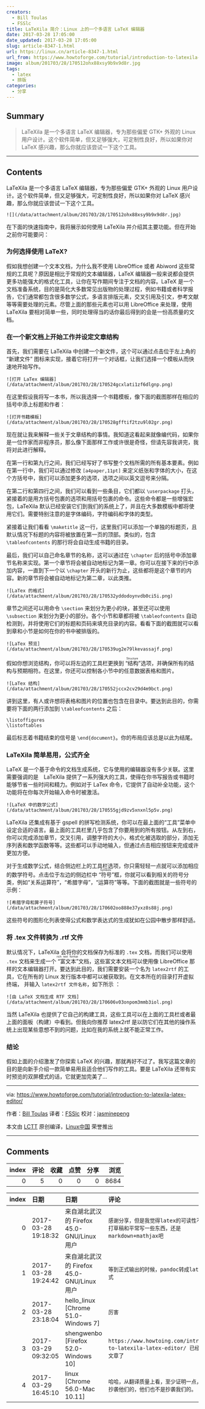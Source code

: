 ```yaml
---
creators:
  - Bill Toulas
  - FSSlc
title: LaTeXila 简介：Linux 上的一个多语言 LaTeX 编辑器
date: 2017-03-28 17:05:00
date_updated: 2017-03-28 17:05:00
slug: article-8347-1.html
url: https://linux.cn/article-8347-1.html
url_from: https://www.howtoforge.com/tutorial/introduction-to-latexila-latex-editor/
image: album/201703/28/170512ohx88xsy9b9x9d8r.jpg
tags:
  - latex
  - 排版
categories:
  - 分享
---
```


## Summary

> LaTeXila 是一个多语言 LaTeX 编辑器，专为那些偏爱 GTK+ 外观的 Linux 用户设计。这个软件简单，但又足够强大，可定制性良好，所以如果你对 LaTeX 感兴趣，那么你就应该尝试一下这个工具。

***

<!-- more -->

## Contents

LaTeXila 是一个多语言 LaTeX 编辑器，专为那些偏爱 GTK+ 外观的 Linux 用户设计。这个软件简单，但又足够强大，可定制性良好，所以如果你对 LaTeX 感兴趣，那么你就应该尝试一下这个工具。

`![](/data/attachment/album/201703/28/170512ohx88xsy9b9x9d8r.jpg)`

在下面的快速指南中，我将展示如何使用 LaTeXila 并介绍其主要功能。但在开始之前你可能要问：

### 为何选择使用 LaTeX?

假如我想创建一个文本文档，为什么我不使用 LibreOffice 或者 Abiword 这些常规的工具呢？原因是相比于常规的文本编辑器，LaTeX 编辑器一般来说都会提供更多功能强大的格式化工具，让你在写作期间专注于文档的内容。LaTeX 是一个文档准备系统，目的是简化大多数常见出版物的处理过程，例如书籍或者科学报告，它们通常都包含很多数学公式，多语言排版元素，交叉引用及引文，参考文献等等需要处理的元素。尽管上面的那些元素也可以用 LibreOffice 来处理，使用 LaTeXila 要相对简单一些，同时处理得当的话你最后得到的会是一份高质量的文档。

### 在一个新文档上开始工作并设定文章结构

首先，我们需要在 LaTeXila 中创建一个新文件，这个可以通过点击位于左上角的 “新建文件” 图标来实现，接着它将打开一个对话框，让我们选择一个模板从而快速地开始写作。

`![打开 LaTex 编辑器](/data/attachment/album/201703/28/170524gcxlati1zf6dlgnp.png)`

在这里假设我将写一本书，所以我选择一个书籍模板，像下面的截图那样在相应的括号中添上标题和作者：

`![打开书籍模板](/data/attachment/album/201703/28/170528gfftif2tzu9l02gr.png)`

现在就让我来解释一些关于文章结构的事情。我知道这看起来就像编代码，如果你是一位作家而非程序员，那么像下面那样工作或许很是奇怪，但请先容我讲完，我将对此进行解释。

在第一行和第九行之间，我们已经写好了书写整个文档所需的所有基本要素。例如在第一行中，我们可以通过修改 `[a4paper,11pt]` 来定义纸张和字体的大小，在这个方括号中，我们可以添加更多的选项，选项之间以英文逗号来分隔。

在第二行和第四行之间，我们可以看到一些条目，它们都以 `\userpackage` 打头，紧接着的是用方括号包裹的选项和用括号包裹的命令。这些命令都是一些增强宏包，LaTeXila 默认已经安装它们到我们的系统上了，并且在大多数模板中都将使用它们。需要特别注意的是字体编码，字符编码和字体的类型。

紧接着让我们看看 `\maketitle` 这一行，这里我们可以添加一个单独的标题页，且默认情况下标题的内容将被放置在第一页的顶部。类似的，包含 `\tableofcontents` 的那行将会自动生成书籍的目录。

最后，我们可以自己命名章节的名称，这可以通过在 `\chapter` 后的括号中添加章节名称来实现。第一个章节将会被自动地标记为第一章。你可以在接下来的行中添加内容，一直到下一个以 `\chapter` 开头的新行为止，这些都将是这个章节的内容。新的章节将会被自动地标记为第二章，以此类推。

`![LaTex 的格式](/data/attachment/album/201703/28/170532yddodoynvdb0ci5i.png)`

章节之间还可以用命令 `\section` 来划分为更小的块，甚至还可以使用 `\subsection` 来划分为更小的部分。各个小节和章都将被 `\tableofcontents` 自动检测到，并将使用它们的标题和页码来填充目录的内容。看看下面的截图就可以看到章和小节是如何在你的书中被排版的。

`![LaTex 预览](/data/attachment/album/201703/28/170539ug2e79lkevassajf.png)`

假如你想浏览结构，你可以将左边的工具栏更换到<ruby> “结构” <rt>  Structure </rt></ruby>选项，并确保所有的结构与预期相符。在这里，你还可以控制各小节中的任意数据表格和图片。

`![LaTex 结构](/data/attachment/album/201703/28/170552jccx2cv29d4m9bct.png)`

讲到这里，有人或许想将表格和图片的位置也包含在目录中。要达到此目的，你需要将下面的两行添加到 `\tableofcontents` 之后：

```shell
\listoffigures
\listoftables
```

最后标志着书籍结束的信号是 `\end{document}`。你的布局应该总是以此为结尾。

### LaTeXila 简单易用，公式齐全

LaTeX 是一个基于命令的文档生成系统，它与使用的编辑器没有多少关联。这里需要强调的是　LaTeXila 提供了一系列强大的工具，使得在你书写报告或书籍时能够节省一些时间和精力。例如对于 LaTex 命令，它提供了自动补全功能，这个功能将在你每次开始输入命令时被激活。

`![LaTeX 中的数学公式](/data/attachment/album/201703/28/170555gjd9zv5xnxnl5p5v.png)`

LaTeXila 还集成有基于 gspell 的拼写检测系统，你可以在最上面的“工具”菜单中设定合适的语言。最上面的工具栏里几乎包含了你要用到的所有按钮。从左到右，你可以完成添加章节，交叉引用，调整字符的大小，格式化被选取的部分，添加无序列表和数学函数等等。这些都可以手动地输入，但通过点击相应按钮来完成或许更加方便。

对于生成数学公式，结合侧边栏上的工具栏选项，你只需轻轻一点就可以添加相应的数学符号。点击位于左边的侧边栏中<ruby> “符号” <rt>  Symbols </rt></ruby>框，你就可以看到相关的符号分类，例如“关系运算符”，“希腊字母”，“运算符”等等。下面的截图就是一些符号的示例：

`![希腊字母和算子符号](/data/attachment/album/201703/28/170602oo888e37yxz8s88j.png)`

这些符号的图形化列表使得公式和数学表达式的生成犹如在公园中散步那样舒适。

### 将 .tex 文件转换为 .rtf 文件

默认情况下，LaTeXila 会将你的文档保存为标准的 `.tex` 文档，而我们可以使用 `.tex` 文档来生成一个<ruby> “富文本” <rt>  rich text format </rt></ruby>文档，这些富文本文档可以使用像 LibreOffice 那样的文本编辑器打开。要达到此目的，我们需要安装一个名为 `latex2rtf` 的工具，它在所有的 Linux 发行版本中都可以被获取到。在文本所在的目录打开虚拟终端， 并输入 `latex2rtf 文件名称`，如下所示 ：

`![由 LaTeX 文档生成 RTF 文档](/data/attachment/album/201703/28/170606v03onpom3mmb3iol.png)`

当然 LaTeXila 也提供了它自己的构建工具，这些工具可以在上面的工具栏或者最上面的面板（构建）中看到。但我向你推荐 latex2rtf 是以防它们在其他的操作系统上出现某些意想不到的问题，比如在我的系统上就不能正常工作。

### 结论

假如上面的介绍激发了你探索 LaTeX 的兴趣，那就再好不过了。我写这篇文章的目的是向新手介绍一款简单易用且适合他们写作的工具。要是 LaTeXila 还带有实时预览的双屏模式的话，它就更加完美了...

---

via: <https://www.howtoforge.com/tutorial/introduction-to-latexila-latex-editor/>

作者：[Bill Toulas](https://www.howtoforge.com/tutorial/introduction-to-latexila-latex-editor/) 译者：[FSSlc](https://github.com/FSSlc) 校对：[jasminepeng](https://github.com/jasminepeng)

本文由 [LCTT](https://github.com/LCTT/TranslateProject) 原创编译，[Linux中国](https://linux.cn/) 荣誉推出

***

## Comments


|   index |   评论 |   收藏 |   点赞 |   分享 |   浏览 |
|--------:|-------:|-------:|-------:|-------:|-------:|
|       0 |      5 |      0 |      0 |      0 |   8684 |

|   index | 日期                | 日期                                       | 评论                                                                                        |
|--------:|:--------------------|:-------------------------------------------|:--------------------------------------------------------------------------------------------|
|       0 | 2017-03-28 19:18:32 | 来自湖北武汉的 Firefox 45.0-GNU/Linux 用户 | `感谢分享，但是我觉得latex的可读性不强，论文打草稿和平常写一些东西，还是markdown+mathjax吧` |
|       1 | 2017-03-28 19:24:42 | 来自湖北武汉的 Firefox 45.0-GNU/Linux 用户 | `等到正式输出的时候，pandoc转成latex再细调格式`                                             |
|       2 | 2017-03-28 23:18:04 | hello_linux [Chrome 51.0-Windows 7]        | `厉害`                                                                                      |
|       3 | 2017-03-29 09:32:05 | shengwenbo [Firefox 52.0-Windows 10]       | `https://www.howtoing.com/introduction-to-latexila-latex-editor/ 已经翻译了这篇文章了`      |
|       4 | 2017-03-29 16:45:10 | linux [Chrome 56.0-Mac 10.11]              | `哈哈，从翻译质量上看，至少证明一点，我们不是抄袭他们的，他们也不是抄袭我们的。`            |
